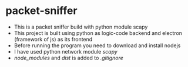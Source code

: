 # packet-sniffer
- This is a packet sniffer build with python module scapy
- This project is built using python as logic-code backend and electron (framework of js) as its frontend
- Before running the program you need to download and install nodejs
- I have used python network module *scapy*
- *node_modules* and *dist* is added to *.gitignore*
